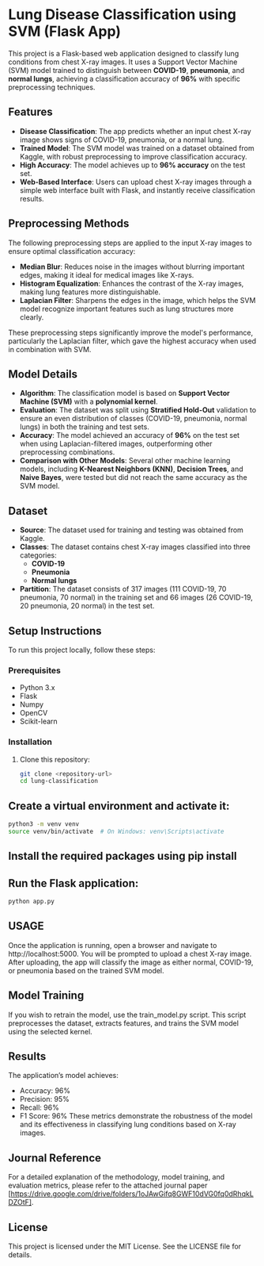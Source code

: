 # Lung Disease Classification using SVM (Flask App)

This project is a Flask-based web application designed to classify lung conditions from chest X-ray images. It uses a Support Vector Machine (SVM) model trained to distinguish between **COVID-19**, **pneumonia**, and **normal lungs**, achieving a classification accuracy of **96%** with specific preprocessing techniques.

## Features
- **Disease Classification**: The app predicts whether an input chest X-ray image shows signs of COVID-19, pneumonia, or a normal lung.
- **Trained Model**: The SVM model was trained on a dataset obtained from Kaggle, with robust preprocessing to improve classification accuracy.
- **High Accuracy**: The model achieves up to **96% accuracy** on the test set.
- **Web-Based Interface**: Users can upload chest X-ray images through a simple web interface built with Flask, and instantly receive classification results.

## Preprocessing Methods
The following preprocessing steps are applied to the input X-ray images to ensure optimal classification accuracy:
- **Median Blur**: Reduces noise in the images without blurring important edges, making it ideal for medical images like X-rays.
- **Histogram Equalization**: Enhances the contrast of the X-ray images, making lung features more distinguishable.
- **Laplacian Filter**: Sharpens the edges in the image, which helps the SVM model recognize important features such as lung structures more clearly.

These preprocessing steps significantly improve the model's performance, particularly the Laplacian filter, which gave the highest accuracy when used in combination with SVM.

## Model Details
- **Algorithm**: The classification model is based on **Support Vector Machine (SVM)** with a **polynomial kernel**.
- **Evaluation**: The dataset was split using **Stratified Hold-Out** validation to ensure an even distribution of classes (COVID-19, pneumonia, normal lungs) in both the training and test sets.
- **Accuracy**: The model achieved an accuracy of **96%** on the test set when using Laplacian-filtered images, outperforming other preprocessing combinations.
- **Comparison with Other Models**: Several other machine learning models, including **K-Nearest Neighbors (KNN)**, **Decision Trees**, and **Naive Bayes**, were tested but did not reach the same accuracy as the SVM model.

## Dataset
- **Source**: The dataset used for training and testing was obtained from Kaggle.
- **Classes**: The dataset contains chest X-ray images classified into three categories:
  - **COVID-19**
  - **Pneumonia**
  - **Normal lungs**
- **Partition**: The dataset consists of 317 images (111 COVID-19, 70 pneumonia, 70 normal) in the training set and 66 images (26 COVID-19, 20 pneumonia, 20 normal) in the test set.

## Setup Instructions

To run this project locally, follow these steps:

### Prerequisites
- Python 3.x
- Flask
- Numpy
- OpenCV
- Scikit-learn

### Installation
1. Clone this repository:
   ```bash
   git clone <repository-url>
   cd lung-classification
   ```
## Create a virtual environment and activate it:

```bash
python3 -m venv venv
source venv/bin/activate  # On Windows: venv\Scripts\activate
```
## Install the required packages using pip install

## Run the Flask application:
```bash
python app.py
```

## USAGE
Once the application is running, open a browser and navigate to http://localhost:5000. You will be prompted to upload a chest X-ray image. After uploading, the app will classify the image as either normal, COVID-19, or pneumonia based on the trained SVM model.

## Model Training
If you wish to retrain the model, use the train_model.py script. This script preprocesses the dataset, extracts features, and trains the SVM model using the selected kernel.

## Results
The application’s model achieves:
- Accuracy: 96%
- Precision: 95%
- Recall: 96%
- F1 Score: 96%
These metrics demonstrate the robustness of the model and its effectiveness in classifying lung conditions based on X-ray images.

## Journal Reference
For a detailed explanation of the methodology, model training, and evaluation metrics, please refer to the attached journal paper [https://drive.google.com/drive/folders/1oJAwGifq8GWF10dVG0fq0dRhqkLDZOtF].

## License
This project is licensed under the MIT License. See the LICENSE file for details.
